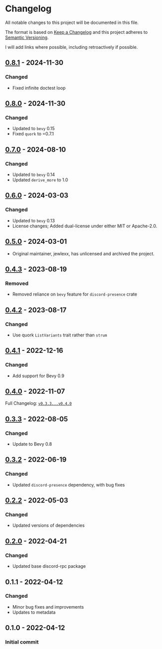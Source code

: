 # Changelog

All notable changes to this project will be documented in this file.

The format is based on [Keep a Changelog](http://keepachangelog.com/en/1.0.0/)
and this project adheres to [Semantic Versioning](http://semver.org/spec/v2.0.0.html).

I will add links where possible, including retroactively if possible.

## [0.8.1](https://github.com/EmmettJayhart/bevy-discord-rpc/releases/tag/v0.8.1) - 2024-11-30

### Changed

- Fixed infinite doctest loop

## [0.8.0](https://github.com/EmmettJayhart/bevy-discord-rpc/releases/tag/v0.8.0) - 2024-11-30

### Changed

- Updated to `bevy` 0.15
- Fixed `quork` to =0.7.1

## [0.7.0](https://github.com/EmmettJayhart/bevy-discord-rpc/releases/tag/v0.7.0) - 2024-08-10

### Changed

- Updated to `bevy` 0.14
- Updated `derive_more` to 1.0

## [0.6.0](https://github.com/EmmettJayhart/bevy-discord-rpc/releases/tag/v0.6.0) - 2024-03-03

### Changed

- Updated to `bevy` 0.13
- License changes; Added dual-license under either MIT or Apache-2.0.

## [0.5.0](https://github.com/jewlexx/discord-presence/tree/trunk) - 2024-03-01

- Original maintainer, jewlexx, has unlicensed and archived the project.

## [0.4.3](https://github.com/jewlexx/bevy-discord-rpc/releases/tag/v0.4.3) - 2023-08-19

### Removed

- Removed reliance on `bevy` feature for `discord-presence` crate

## [0.4.2](https://github.com/jewlexx/bevy-discord-rpc/releases/tag/v0.4.2) - 2023-08-17

### Changed

- Use quork `ListVariants` trait rather than `strum`

## [0.4.1](https://github.com/jewlexx/bevy-discord-rpc/releases/tag/v0.4.1) - 2022-12-16

### Changed

- Add support for Bevy 0.9

## [0.4.0](https://github.com/jewlexx/bevy-discord-rpc/releases/tag/v0.4.0) - 2022-11-07

Full Changelog: [`v0.3.3...v0.4.0`](https://github.com/jewlexx/bevy-discord-rpc/compare/v0.3.3...v0.4.0)

## [0.3.3](https://github.com/jewlexx/bevy-discord-rpc/releases/tag/v0.3.3) - 2022-08-05

### Changed

- Update to Bevy 0.8

## [0.3.2](https://github.com/jewlexx/bevy-discord-rpc/releases/tag/0.2.3) - 2022-06-19

### Changed

- Updated `discord-presence` dependency, with bug fixes

## [0.2.2](https://github.com/jewlexx/discord-presence/releases/tag/bevy-discord-rpc%400.2.2) - 2022-05-03

### Changed

- Updated versions of dependencies

## [0.2.0](https://github.com/jewlexx/discord-presence/releases/tag/bevy-discord-rpc%400.2.0) - 2022-04-21

### Changed

- Updated base discord-rpc package

## 0.1.1 - 2022-04-12

### Changed

- Minor bug fixes and improvements
- Updates to metadata

## 0.1.0 - 2022-04-12

### Initial commit
